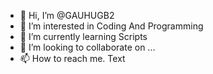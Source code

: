 - 👋 Hi, I’m @GAUHUGB2
- 👀 I’m interested in Coding And Programming
- 🌱 I’m currently learning Scripts
- 💞️ I’m looking to collaborate on ...
- 📫 How to reach me. Text

<!---
GAUHUGB2/GAUHUGB2 is a ✨ special ✨ repository because its `README.md` (this file) appears on your GitHub profile.
You can click the Preview link to take a look at your changes.
--->
